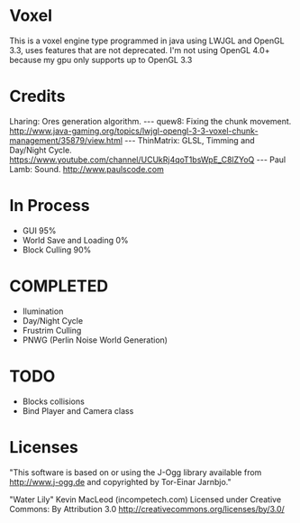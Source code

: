 # Voxel
This is a voxel engine type programmed in java using LWJGL and OpenGL 3.3, uses features that are not deprecated.
I'm not using OpenGL 4.0+ because my gpu only supports up to OpenGL 3.3

# Credits
Lharing: Ores generation algorithm.
--- quew8: Fixing the chunk movement. http://www.java-gaming.org/topics/lwjgl-opengl-3-3-voxel-chunk-management/35879/view.html
--- ThinMatrix: GLSL, Timming and Day/Night Cycle. https://www.youtube.com/channel/UCUkRj4qoT1bsWpE_C8lZYoQ
--- Paul Lamb: Sound. http://www.paulscode.com

# In Process
+ GUI 95%
+ World Save and Loading 0%
+ Block Culling 90%

# COMPLETED
+ Ilumination
+ Day/Night Cycle
+ Frustrim Culling
+ PNWG (Perlin Noise World Generation)

# TODO
+ Blocks collisions 
+ Bind Player and Camera class 

# Licenses
"This software is based on or using the J-Ogg library available from
http://www.j-ogg.de and copyrighted by Tor-Einar Jarnbjo."

"Water Lily" Kevin MacLeod (incompetech.com) 
Licensed under Creative Commons: By Attribution 3.0
http://creativecommons.org/licenses/by/3.0/
